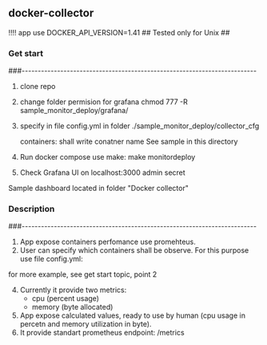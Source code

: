 ## docker-collector
 !!!! app use DOCKER_API_VERSION=1.41 ##
 Tested only for Unix ##

### Get start 
###-------------------------------------------------------------------------
1. clone repo
2. change folder permision for grafana chmod 777 -R sample_monitor_deploy/grafana/
3. specify in file config.yml in folder ./sample_monitor_deploy/collector_cfg
   
    containers:
        shall write conatner name
    See sample in this directory
   
4. Run docker compose use make:
    make monitordeploy
   
6. Check Grafana UI on localhost:3000
admin
secret

Sample dashboard located in folder "Docker collector"

### Description
###-------------------------------------------------------------------------
1. App expose containers perfomance use promehteus.
2. User can specify which containers shall be observe. For this purpose use file config.yml:

for more example, see get start topic, point 2

4. Currently it provide two metrics:
    - cpu (percent usage)
    - memory (byte allocated)
5. App expose calculated values, ready to use by human (cpu usage in percetn and memory utilization in byte).
6. It provide standart prometheus endpoint: /metrics


